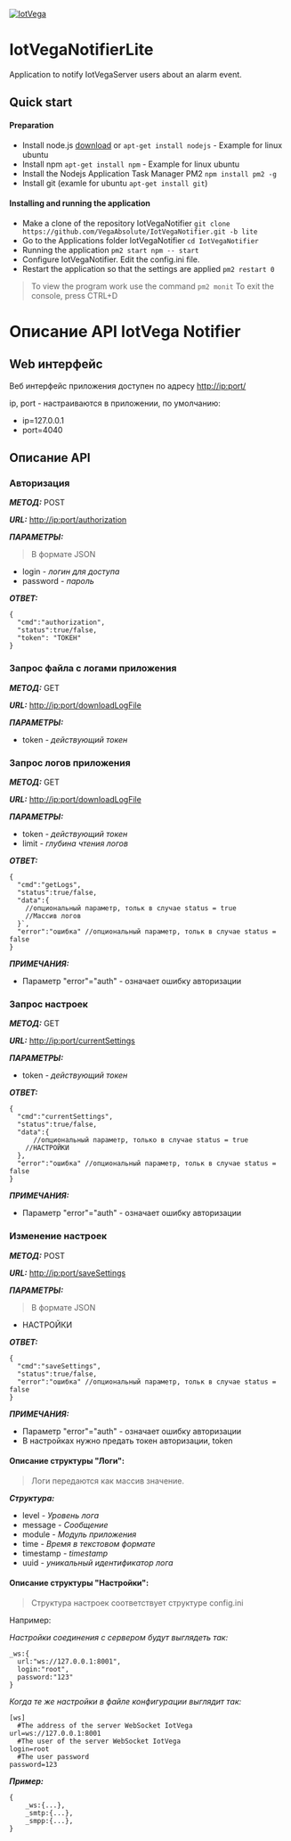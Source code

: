 [![IotVega](http://iotvega.com/images/logo.png)](http://iotvega.com)
# IotVegaNotifierLite
Application to notify IotVegaServer users about an alarm event.
## Quick start
#### Preparation
- Install node.js 
[download](https://nodejs.org/en/download/)
or
`apt-get install nodejs` - Example for linux ubuntu
- Install npm
`apt-get install npm` - Example for linux ubuntu
- Install the Nodejs Application Task Manager PM2 `npm install pm2 -g`
- Install git (examle for ubuntu `apt-get install git`)
#### Installing and running the application
- Make a clone of the repository IotVegaNotifier `git clone https://github.com/VegaAbsolute/IotVegaNotifier.git -b lite`
- Go to the Applications folder IotVegaNotifier `cd IotVegaNotifier`
- Running the application `pm2 start npm -- start`
- Configure IotVegaNotifier. Edit the config.ini file.
- Restart the application so that the settings are applied `pm2 restart 0`
> To view the program work use the command `pm2 monit`
To exit the console, press CTRL+D

# Описание API IotVega Notifier

## Web интерфейс
Веб интерфейс приложения доступен по адресу
[http://ip:port/](http://ip:port/)

ip, port - настраиваются в приложении, по умолчанию:
- ip=127.0.0.1
- port=4040

## Описание API

### Авторизация

***МЕТОД:*** POST

***URL:*** [http://ip:port/authorization](http://ip:port/authorization)

***ПАРАМЕТРЫ:***

> В формате JSON 
>

- login *- логин для доступа*
- password *- пароль*

***ОТВЕТ:***
```
{
  "cmd":"authorization",
  "status":true/false,
  "token": "ТОКЕН"
}
```

### Запрос файла с логами приложения

***МЕТОД:***  GET

***URL:*** [http://ip:port/downloadLogFile](http://ip:port/downloadLogFile)

***ПАРАМЕТРЫ:***

- token *- действующий токен*

### Запрос логов приложения

***МЕТОД:*** GET

***URL:*** [http://ip:port/downloadLogFile](http://ip:port/downloadLogFile)

***ПАРАМЕТРЫ:***

- token *- действующий токен*
- limit *- глубина чтения логов*

***ОТВЕТ:***
```
{
  "cmd":"getLogs",
  "status":true/false,
  "data":{
    //опциональный параметр, тольк в случае status = true
    //Массив логов
  }`,
  "error":"ошибка" //опциональный параметр, тольк в случае status = false
}
```
***ПРИМЕЧАНИЯ:***
- Параметр "error"="auth" - означает ошибку авторизации

### Запрос настроек

***МЕТОД:*** GET

***URL:*** [http://ip:port/currentSettings](http://ip:port/currentSettings)

***ПАРАМЕТРЫ:*** 

- token *- действующий токен*

***ОТВЕТ:***
```
{
  "cmd":"currentSettings",
  "status":true/false,
  "data":{ 
      //опциональный параметр, только в случае status = true
    //НАСТРОЙКИ
  },
  "error":"ошибка" //опциональный параметр, тольк в случае status = false
}
```
***ПРИМЕЧАНИЯ:***
- Параметр "error"="auth" - означает ошибку авторизации

### Изменение настроек

***МЕТОД:*** POST

***URL:*** [http://ip:port/saveSettings](http://ip:port/saveSettings)

***ПАРАМЕТРЫ:***

> В формате JSON 
>

- НАСТРОЙКИ

***ОТВЕТ:***
```
{
  "cmd":"saveSettings",
  "status":true/false,
  "error":"ошибка" //опциональный параметр, тольк в случае status = false
}
```
***ПРИМЕЧАНИЯ:***
- Параметр "error"="auth" - означает ошибку авторизации
- В настройках нужно предать токен авторизации, token

#### Описание структуры "Логи":
> Логи передаются как массив значение.

***Структура:***
- level *- Уровень лога*
- message *- Сообщение*
- module *- Модуль приложения*
- time *- Время в текстовом формате*
- timestamp *- timestamp*
- uuid *- уникальный идентификатор лога*

#### Описание структуры "Настройки":
>Структура настроек соответствует структуре config.ini

Например: 

*Настройки соединения c сервером будут выглядеть так:* 
```
_ws:{
  url:"ws://127.0.0.1:8001",
  login:"root",
  password:"123"
}
```

*Когда те же настройки в файле конфигурации выглядит так:*
```
[ws]
  #The address of the server WebSocket IotVega
url=ws://127.0.0.1:8001
  #The user of the server WebSocket IotVega
login=root
  #The user password
password=123
```
***Пример:***
```
{
    _ws:{...},
    _smtp:{...},
    _smpp:{...},
}
```
